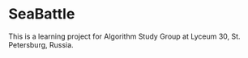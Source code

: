 # SeaBattle

This is a learning project for Algorithm Study Group at Lyceum 30, St. Petersburg, Russia.
